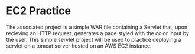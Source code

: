# EC2 Practice
The associated project is a simple WAR file containing a Servlet that, upon recieving an HTTP request, generates a page styled with the color input by the user.  This simple servlet project will be used to practice deploying a servlet on a tomcat server hosted on an AWS EC2 instance.
